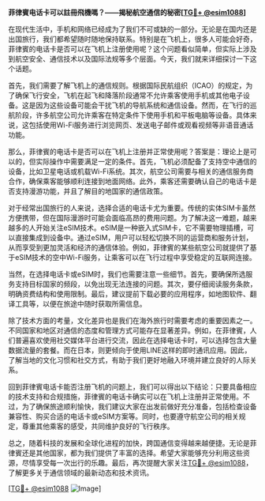 **菲律賓电话卡可以註冊飛機嗎？——揭秘航空通信的秘密[[TG💪+ @esim1088](https://t.me/s/esim1088)]**

在现代生活中，手机和网络已经成为了我们不可或缺的一部分。无论是在国内还是出国旅行，我们都希望随时随地保持联系。特别是在飞机上，很多人可能会好奇，菲律賓的电话卡是否可以在飞机上注册使用呢？这个问题看似简单，但实际上涉及到航空安全、通信技术以及国际法规等多个层面。今天，我们就来详细探讨一下这个话题。

首先，我们需要了解飞机上的通信规则。根据国际民航组织（ICAO）的规定，为了确保飞行安全，飞机在起飞和降落阶段通常不允许乘客使用手机或其他电子设备。这是因为这些设备可能会干扰飞机的导航系统和通信设备。然而，在飞行的巡航阶段，许多航空公司允许乘客在特定条件下使用手机和平板电脑等设备。具体来说，这包括使用Wi-Fi服务进行浏览网页、发送电子邮件或观看视频等非语音通话功能。

那么，菲律賓的电话卡是否可以在飞机上注册并正常使用呢？答案是：理论上是可以的，但实际操作中需要满足一定的条件。首先，飞机必须配备了支持空中通信的设备，比如卫星电话或机载Wi-Fi系统。其次，航空公司需要与相关的通信服务商合作，确保乘客能够顺利连接到地面网络。此外，乘客还需要确认自己的电话卡是否支持漫游功能，并且了解目的地国家的通信政策。

对于经常出国旅行的人来说，选择合适的电话卡尤为重要。传统的实体SIM卡虽然方便携带，但在国际漫游时可能会面临高昂的费用问题。为了解决这一难题，越来越多的人开始关注eSIM技术。eSIM是一种嵌入式SIM卡，它不需要物理插槽，可以直接集成到设备中。通过eSIM，用户可以轻松切换不同的运营商和服务计划，从而享受到更加灵活和经济的通信体验。例如，菲律賓的某些航空公司就提供了基于eSIM技术的空中Wi-Fi服务，让乘客可以在飞行过程中享受稳定的互联网连接。

当然，在选择电话卡或eSIM时，我们也需要注意一些细节。首先，要确保所选服务支持目标国家的频段，以免出现无法连接的问题。其次，要仔细阅读服务条款，明确资费结构和使用限制。最后，建议提前下载必要的应用程序，如地图软件、翻译工具等，以便在旅途中随时获取所需信息。

除了技术方面的考量，文化差异也是我们在海外旅行时需要考虑的重要因素之一。不同国家和地区对通信的态度和管理方式可能存在显著差异。例如，在菲律賓，人们普遍喜欢使用社交媒体平台进行交流，因此在选择电话卡时，可以选择包含大量数据流量的套餐。而在日本，则更倾向于使用LINE这样的即时通讯应用。因此，了解当地的文化习惯和社交方式，有助于我们更好地融入环境并建立良好的人际关系。

回到菲律賓电话卡能否注册飞机的问题上，我们可以得出以下结论：只要具备相应的技术支持和合规措施，菲律賓的电话卡确实可以在飞机上注册并正常使用。不过，为了确保旅途顺利愉快，我们建议大家在出发前做好充分准备，包括检查设备兼容性、购买合适的电话卡或eSIM方案等。同时，也要遵守航空公司的相关规定，尊重其他乘客的感受，共同维护良好的飞行秩序。

总之，随着科技的发展和全球化进程的加快，跨国通信变得越来越便捷。无论是菲律賓还是其他国家，都为我们提供了丰富的选择。希望大家能够充分利用这些资源，尽情享受每一次出行的乐趣。最后，再次提醒大家关注[TG💪+ @esim1088](https://t.me/s/esim1088)，了解更多关于通信领域的最新动态和技术资讯。

[[TG💪+ @esim1088](https://t.me/s/esim1088) ![Image](https://i.postimg.cc/4NQfJmqS/Snipaste-2025-05-13-00-14-12.png)]